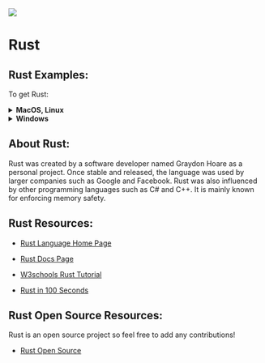 <img src="https://raw.githubusercontent.com/rtoal/polyglot/master/docs/resources/rust-logo-64.png">

# Rust

## Rust Examples:

To get Rust:
<details><summary><b>MacOS, Linux</b></summary>
  
<br />Type the following into the terminal and follow directions: <br />

  ```sh
    $ curl --proto '=https' --tlsv1.2 -sSf https://sh.rustup.rs | sh
  ```  
 </details>
<details><summary><b>Windows</b></summary>
  
<br />Download and run: <br />

  ```sh
    $ rustup-init.exe
  ```  
</details>

## About Rust:

Rust was created by a software developer named Graydon Hoare as a personal project. Once stable and released, the language was used by larger companies such as Google and Facebook. Rust was also influenced by other programming languages such as C# and C++. It is mainly known for enforcing memory safety.

## Rust Resources:

- [Rust Language Home Page](https://www.rust-lang.org)

- [Rust Docs Page](https://doc.rust-lang.org/std/index.html)

- [W3schools Rust Tutorial](https://www.w3schools.io/languages/rust-tutorials/)

- [Rust in 100 Seconds](https://youtu.be/5C_HPTJg5ek)


## Rust Open Source Resources:

Rust is an open source project so feel free to add any contributions!

- [Rust Open Source](https://github.com/rust-lang/rust/blob/master/CONTRIBUTING.md)